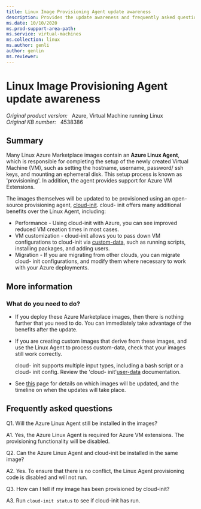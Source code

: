 ```yaml
---
title: Linux Image Provisioning Agent update awareness
description: Provides the update awareness and frequently asked questions about Linux Image Provisioning Agent.
ms.date: 10/10/2020
ms.prod-support-area-path: 
ms.service: virtual-machines
ms.collection: linux
ms.author: genli
author: genlin
ms.reviewer: 
---
```

# Linux Image Provisioning Agent update awareness

_Original product version:_ &nbsp; Azure, Virtual Machine running Linux  
_Original KB number:_ &nbsp; 4538386

## Summary

Many Linux Azure Marketplace images contain an **Azure Linux Agent**, which is responsible for completing the setup of the newly created Virtual Machine (VM), such as setting the hostname, username, password/ ssh keys, and mounting an ephemeral disk. This setup process is known as 'provisioning'. In addition, the agent provides support for Azure VM Extensions.

The images themselves will be updated to be provisioned using an open-source provisioning agent, [cloud-init](/azure/virtual-machines/linux/using-cloud-init). cloud- init offers many additional benefits over the Linux Agent, including:

- Performance - Using cloud-init with Azure, you can see improved reduced VM creation times in most cases.
- VM customization - cloud-init allows you to pass down VM configurations to cloud-init via [custom-data](/azure/virtual-machines/linux/using-cloud-init#deploying-a-cloud-init-enabled-virtual-machine), such as running scripts, installing packages, and adding users.
- Migration - If you are migrating from other clouds, you can migrate cloud- init configurations, and modify them where necessary to work with your Azure deployments. 

## More information

### What do you need to do?

- If you deploy these Azure Marketplace images, then there is nothing further that you need to do. You can immediately take advantage of the benefits after the update.
- If you are creating custom images that derive from these images, and use the Linux Agent to process custom-data, check that your images still work correctly.

    cloud- init supports multiple input types, including a bash script or a cloud- init config. Review the 'cloud- init'[user-data](https://cloudinit.readthedocs.io/en/latest/topics/format.html) documentation. 
- See [this](/azure/virtual-machines/linux/using-cloud-init#cloud-init-overview) page for details on which images will be updated, and the timeline on when the updates will take place.

## Frequently asked questions

Q1. Will the Azure Linux Agent still be installed in the images?  

A1. Yes, the Azure Linux Agent is required for Azure VM extensions. The provisioning functionality will be disabled.  

Q2. Can the Azure Linux Agent and cloud-init be installed in the same image?  

A2. Yes. To ensure that there is no conflict, the Linux Agent provisioning code is disabled and will not run.  

Q3. How can I tell if my image has been provisioned by cloud-init?  

A3. Run `cloud-init status` to see if cloud-init has run.
